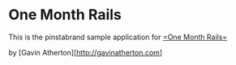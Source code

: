 # One Month Rails

This is the pinstabrand sample application for
[=One Month Rails=](http://onemonthrails.com)

by [Gavin Atherton][http://gavinatherton.com]